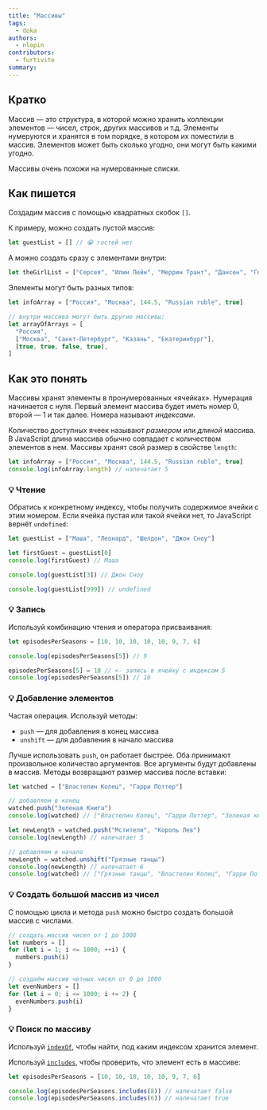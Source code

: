 ```yaml
---
title: "Массивы"
tags:
  - doka
authors:
  - nlopin
contributors:
  - furtivite
summary:
---
```


## Кратко

Массив — это структура, в которой можно хранить коллекции элементов — чисел, строк, других массивов и т.д. Элементы нумеруются и хранятся в том порядке, в котором их поместили в массив. Элементов может быть сколько угодно, они могут быть какими угодно.

Массивы очень похожи на нумерованные списки.

## Как пишется

Создадим массив с помощью квадратных скобок `[]`.

К примеру, можно создать пустой массив:

```js
let guestList = [] // 😭 гостей нет
```

А можно создать сразу с элементами внутри:

```js
let theGirlList = ["Серсея", "Илин Пейн", "Меррин Трант", "Дансен", "Гора"]
```

Элементы могут быть разных типов:

```js
let infoArray = ["Россия", "Москва", 144.5, "Russian ruble", true]

// внутри массива могут быть другие массивы:
let arrayOfArrays = [
  "Россия",
  ["Москва", "Санкт-Петербург", "Казань", "Екатеринбург"],
  [true, true, false, true],
]
```

## Как это понять

Массивы хранят элементы в пронумерованных «ячейках». Нумерация начинается с нуля. Первый элемент массива будет иметь номер 0, второй — 1 и так далее. Номера называют _индексами_.

Количество доступных ячеек называют _размером_ или _длиной_ массива. В JavaScript длина массива обычно совпадает с количеством элементов в нем. Массивы хранят свой размер в свойстве `length`:

```js
let infoArray = ["Россия", "Москва", 144.5, "Russian ruble", true]
console.log(infoArray.length) // напечатает 5
```

### 💡 Чтение

Обратись к конкретному индексу, чтобы получить содержимое ячейки с этим номером. Если ячейка пустая или такой ячейки нет, то JavaScript вернёт `undefined`:

```js
let guestList = ["Маша", "Леонард", "Шелдон", "Джон Сноу"]

let firstGuest = guestList[0]
console.log(firstGuest) // Маша

console.log(guestList[3]) // Джон Сноу

console.log(guestList[999]) // undefined
```

### 💡 Запись

Используй комбинацию чтения и оператора присваивания:

```js
let episodesPerSeasons = [10, 10, 10, 10, 10, 9, 7, 6]

console.log(episodesPerSeasons[5]) // 9

episodesPerSeasons[5] = 10 // <- запись в ячейку с индексом 5
console.log(episodesPerSeasons[5]) // 10
```

### 💡 Добавление элементов

Частая операция. Используй методы:

- `push` — для добавления в конец массива
- `unshift` — для добавления в начало массива

Лучше использовать `push`, он работает быстрее. Оба принимают произвольное количество аргументов. Все аргументы будут добавлены в массив. Методы возвращают размер массива после вставки:

```js
let watched = ["Властелин Колец", "Гарри Поттер"]

// добавляем в конец
watched.push("Зеленая Книга")
console.log(watched) // ["Властелин Колец", "Гарри Поттер", "Зеленая книга"]

let newLength = watched.push("Мстители", "Король Лев")
console.log(newLength) // напечатает 5

// добавляем в начало
newLength = watched.unshift("Грязные танцы")
console.log(newLength) // напечатает 6
console.log(watched) // ["Грязные танцы", "Властелин Колец", "Гарри Поттер", "Зеленая книга", "Мстители", "Король Лев"]
```

### 💡 Создать большой массив из чисел

С помощью цикла и метода `push` можно быстро создать большой массив с числами.

```js
// создать массив чисел от 1 до 1000
let numbers = []
for (let i = 1; i <= 1000; ++i) {
  numbers.push(i)
}

// создаём массив четных чисел от 0 до 1000
let evenNumbers = []
for (let i = 0; i <= 1000; i += 2) {
  evenNumbers.push(i)
}
```

### 💡 Поиск по массиву

Используй [`indexOf`](/js/index-of/), чтобы найти, под каким индексом хранится элемент.

Используй [`includes`](/js/includes/), чтобы проверить, что элемент есть в массиве:

```js
let episodesPerSeasons = [10, 10, 10, 10, 10, 9, 7, 6]

console.log(episodesPerSeasons.includes(8)) // напечатает false
console.log(episodesPerSeasons.includes(6)) // напечатает true
```
